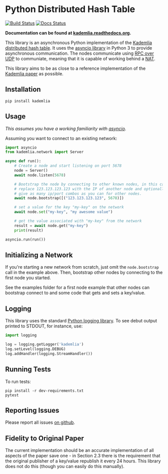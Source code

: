 # Python Distributed Hash Table
[![Build Status](https://github.com/bmuller/kademlia/actions/workflows/ci.yml/badge.svg)](https://github.com/bmuller/kademlia/actions/workflows/ci.yml)
[![Docs Status](https://readthedocs.org/projects/kademlia/badge/?version=latest)](http://kademlia.readthedocs.org)

**Documentation can be found at [kademlia.readthedocs.org](http://kademlia.readthedocs.org/).**

This library is an asynchronous Python implementation of the [Kademlia distributed hash table](http://en.wikipedia.org/wiki/Kademlia).  It uses the [asyncio library](https://docs.python.org/3/library/asyncio.html) in Python 3 to provide asynchronous communication.  The nodes communicate using [RPC over UDP](https://github.com/bmuller/rpcudp) to communiate, meaning that it is capable of working behind a [NAT](http://en.wikipedia.org/wiki/Network_address_translation).

This library aims to be as close to a reference implementation of the [Kademlia paper](http://pdos.csail.mit.edu/~petar/papers/maymounkov-kademlia-lncs.pdf) as possible.

## Installation

```
pip install kademlia
```

## Usage
*This assumes you have a working familiarity with [asyncio](https://docs.python.org/3/library/asyncio.html).*

Assuming you want to connect to an existing network:

```python
import asyncio
from kademlia.network import Server

async def run():
    # Create a node and start listening on port 5678
    node = Server()
    await node.listen(5678)

    # Bootstrap the node by connecting to other known nodes, in this case
    # replace 123.123.123.123 with the IP of another node and optionally
    # give as many ip/port combos as you can for other nodes.
    await node.bootstrap([("123.123.123.123", 5678)])

    # set a value for the key "my-key" on the network
    await node.set("my-key", "my awesome value")

    # get the value associated with "my-key" from the network
    result = await node.get("my-key")
    print(result)

asyncio.run(run())
```

## Initializing a Network
If you're starting a new network from scratch, just omit the `node.bootstrap` call in the example above.  Then, bootstrap other nodes by connecting to the first node you started.

See the examples folder for a first node example that other nodes can bootstrap connect to and some code that gets and sets a key/value.

## Logging
This library uses the standard [Python logging library](https://docs.python.org/3/library/logging.html).  To see debut output printed to STDOUT, for instance, use:

```python
import logging

log = logging.getLogger('kademlia')
log.setLevel(logging.DEBUG)
log.addHandler(logging.StreamHandler())
```

## Running Tests
To run tests:

```
pip install -r dev-requirements.txt
pytest
```

## Reporting Issues
Please report all issues [on github](https://github.com/bmuller/kademlia/issues).

## Fidelity to Original Paper
The current implementation should be an accurate implementation of all aspects of the paper save one - in Section 2.3 there is the requirement that the original publisher of a key/value republish it every 24 hours.  This library does not do this (though you can easily do this manually).
